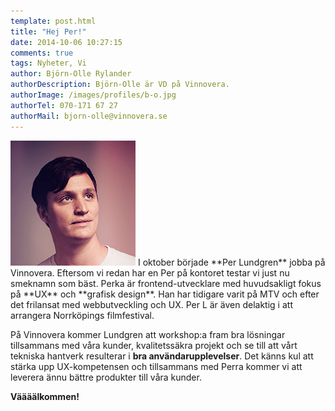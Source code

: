 ```yaml
---
template: post.html
title: "Hej Per!"
date: 2014-10-06 10:27:15 
comments: true
tags: Nyheter, Vi
author: Björn-Olle Rylander
authorDescription: Björn-Olle är VD på Vinnovera.
authorImage: /images/profiles/b-o.jpg
authorTel: 070-171 67 27
authorMail: bjorn-olle@vinnovera.se
---
```

<img src="/images/profiles/perlundgren.jpg" alt="Max" class="portrait" />
I oktober började **Per Lundgren** jobba på Vinnovera.<!--more--> Eftersom vi redan har en Per på kontoret testar vi just nu smeknamn som bäst. Perka är frontend-utvecklare med huvudsakligt fokus på **UX** och **grafisk design**. Han har tidigare varit på MTV och efter det frilansat med webbutveckling och UX. Per L är även delaktig i att arrangera Norrköpings filmfestival.

På Vinnovera kommer Lundgren att workshop:a fram bra lösningar tillsammans med våra kunder, kvalitetssäkra projekt och se till att vårt tekniska hantverk resulterar i **bra användarupplevelser**. Det känns kul att stärka upp UX-kompetensen och tillsammans med Perra kommer vi att leverera ännu bättre produkter till våra kunder. 

**Väääälkommen!**